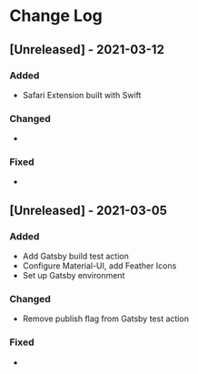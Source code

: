 # Change Log

## [Unreleased] - 2021-03-12

### Added

- Safari Extension built with Swift

### Changed

-

### Fixed

-

## [Unreleased] - 2021-03-05

### Added

- Add Gatsby build test action
- Configure Material-UI, add Feather Icons
- Set up Gatsby environment

### Changed

- Remove publish flag from Gatsby test action

### Fixed

-
